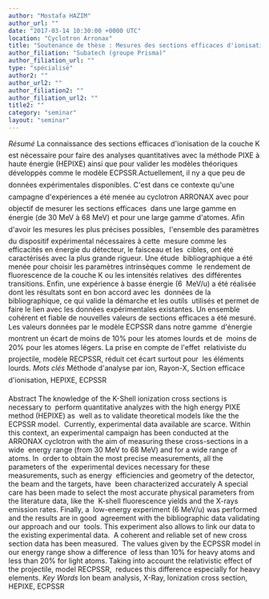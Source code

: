 ```yaml
---
author: "Mostafa HAZIM"
author_url: ""
date: "2017-03-14 10:30:00 +0000 UTC"
location: "Cyclotron Arronax"
title: "Soutenance de thèse : Mesures des sections efficaces d'ionisations de la couche K induites par des protons de haute énergie pour une large plage de numéro atomique"
author_filiation: "Subatech (groupe Prisma)"
author_filiation_url: ""
type: "spécialisé"
author2: ""
author_url2: ""
author_filiation2: ""
author_filiation_url2: ""
title2: ""
category: "seminar" 
layout: "seminar"
---
```

_Résumé_ La connaissance des sections efficaces d'ionisation de la couche K est nécessaire pour faire des analyses quantitatives avec la méthode PIXE à haute énergie (HEPIXE) ainsi que pour valider les modèles théoriques  développés comme le modèle ECPSSR.Actuellement, il ny a que peu de  données expérimentales disponibles. C'est dans ce contexte qu'une campagne d'expériences a été menée au cyclotron ARRONAX avec pour objectif de mesurer les sections efficaces  dans une large gamme en énergie (de 30 MeV à 68 MeV) et pour une large gamme d'atomes. Afin d'avoir les mesures les plus précises possibles,  l'ensemble des paramètres du dispositif expérimental nécessaires à cette  mesure comme les efficacités en énergie du détecteur, le faisceau et les  cibles, ont été caractérisés avec la plus grande rigueur. Une étude  bibliographique a été menée pour choisir les paramètres intrinsèques comme  le rendement de fluorescence de la couche K ou les intensités relatives  des différentes transitions. Enfin, une expérience à basse énergie (6  MeV/u) a été réalisée dont les résultats sont en bon accord avec les  données de la bibliographique, ce qui valide la démarche et les outils  utilisés et permet de faire le lien avec les données expérimentales existantes. Un ensemble cohérent et fiable de nouvelles valeurs de sections efficaces a été mesuré.  Les valeurs données par le modèle ECPSSR dans notre gamme  d'énergie montrent un écart de moins de 10% pour les atomes lourds et de  moins de 20% pour les atomes légers. La prise en compte de l'effet  relativiste du projectile, modèle RECPSSR, réduit cet écart surtout pour  les éléments lourds.  _Mots clés_ Méthode d'analyse par ion, Rayon-X, Section efficace d'ionisation, HEPIXE, ECPSSR

Abstract The knowledge of the K-Shell ionization cross sections is necessary to  perform quantitative analyzes with the high energy PIXE method (HEPIXE) as  well as to validate theoretical models like the the ECPSSR model.  Currently, experimental data available are scarce. Within this context, an experimental campaign has been conducted at the  ARRONAX cyclotron with the aim of measuring these cross-sections in a wide  energy range (from 30 MeV to 68 MeV) and for a wide range of atoms. In  order to obtain the most precise measurements, all the parameters of the  experimental devices necessary for these measurements, such as energy  efficiencies and geometry of the detector, the beam and the targets, have  been characterized accurately A special care has been made to select the most accurate physical parameters from the literature data, like the  K-shell fluorescence yields and the X-rays emission rates. Finally, a  low-energy experiment (6 MeV/u) was performed and the results are in good  agreement with the bibliographic data validating our approach and our  tools. This experiment also allows to link our data to the existing experimental data.  A coherent and reliable set of new cross section data has been measured.  The values given by the ECPSSR model in our energy range show a difference  of less than 10% for heavy atoms and less than 20% for light atoms. Taking into account the relativistic effect of the projectile, model RECPSSR,  reduces this difference especially for heavy elements.  _Key Words_ Ion beam analysis, X-Ray, Ionization cross section, HEPIXE, ECPSSR

